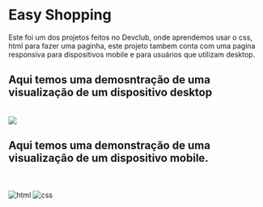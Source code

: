 <h1>Easy Shopping</h1>
<p>Este foi um dos projetos feitos no Devclub, onde aprendemos usar o css, html para fazer uma paginha, este projeto tambem conta com uma pagina responsiva para dispositivos mobile e para usuários que utilizam desktop.</p>
<h2>Aqui temos uma demosntração de uma visualização de um dispositivo desktop</h2>
<br>
<img src="https://github.com/Hjordan023/easy-shiopping-mobile/blob/master/Git/Easy%20Shopping%20Via%20Mobile/imagens/easy%20page%20web.png?raw=true alt="desktop">
<h2>Aqui temos uma demonstração de uma visualização de um dispositivo mobile.</h2>
<br>
<br>
<img src="https://img.shields.io/badge/HTML5-E34F26?style=for-the-badge&logo=html5&logoColor=white"  alt="html">
<img src="http://img.shields.io/badge/CSS-239120?&style=for-the-badge&logo=css3&logoColor=white" alt="css">
